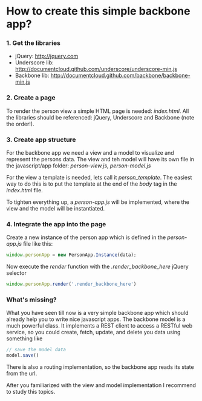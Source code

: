 # How to create this simple backbone app?

### 1. Get the libraries

* jQuery: http://jquery.com
* Underscore lib: http://documentcloud.github.com/underscore/underscore-min.js
* Backbone lib: http://documentcloud.github.com/backbone/backbone-min.js

### 2. Create a page

To render the person view a simple HTML page is needed: _index.html_.
All the libraries should be referenced: jQuery, Underscore and Backbone 
(note the order!).

### 3. Create app structure

For the backbone app we need a view and a model to visualize and represent the
persons data. The view and teh model will have its own file in the 
javascript/app folder: _person-view.js_, _person-model.js_

For the view a template is needed, lets call it _person_template_.
The easiest way to do this is to put the template at the end of the _body_ tag
in the _index.html_ file.

To tighten everything up, a _person-app.js_ will be implemented, where the view
and the model will be instantiated.

### 4. Integrate the app into the page

Create a new instance of the person app which is defined in the 
_person-app.js_ file like this:

````javascript
window.personApp = new PersonApp.Instance(data);
````

Now execute the _render_ function with the _.render_backbone_here_ jQuery
selector

````javascript
window.personApp.render('.render_backbone_here')
````

### What's missing?

What you have seen till now is a very simple backbone app which should already
help you to write nice javascript apps. The backbone model is a much powerful
class. It implements a REST client to access a RESTful web service, so you could
create, fetch, update, and delete you data using something like

````javascript
// save the model data
model.save()
````

There is also a routing implementation, so the backbone app reads its state from
the url.

After you familiarized with the view and model implementation I recommend to 
study this topics.